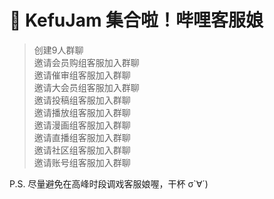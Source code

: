 # 💬 KefuJam 集合啦！哔哩客服娘

>创建9人群聊  
>邀请会员购组客服加入群聊  
>邀请催审组客服加入群聊  
>邀请大会员组客服加入群聊  
>邀请投稿组客服加入群聊  
>邀请播放组客服加入群聊  
>邀请漫画组客服加入群聊  
>邀请直播组客服加入群聊  
>邀请社区组客服加入群聊  
>邀请账号组客服加入群聊

P.S. 尽量避免在高峰时段调戏客服娘喔，干杯 σ`∀´)
